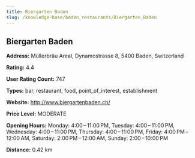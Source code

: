 ```yaml
---
title: Biergarten Baden
slug: /knowledge-base/baden_restaurants/Biergarten_Baden
---
```


## Biergarten Baden

**Address:** Müllerbräu Areal, Dynamostrasse 8, 5400 Baden, Switzerland

**Rating:** 4.4

**User Rating Count:** 747

**Types:** bar, restaurant, food, point_of_interest, establishment

**Website:** http://www.biergartenbaden.ch/

**Price Level:** MODERATE

**Opening Hours:** Monday: 4:00 – 11:00 PM, Tuesday: 4:00 – 11:00 PM, Wednesday: 4:00 – 11:00 PM, Thursday: 4:00 – 11:00 PM, Friday: 4:00 PM – 12:00 AM, Saturday: 2:00 PM – 12:00 AM, Sunday: 2:00 – 10:00 PM

**Distance:** 0.42 km